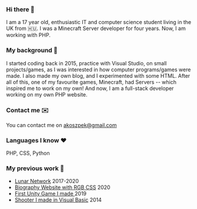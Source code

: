 ### Hi there 👋
I am a 17 year old, enthusiastic IT and computer science student living in the UK from 🇭🇺.
I was a Minecraft Server developer for four years. Now, I am working with PHP.

### My background 💫
I started coding back in 2015, practice with Visual Studio, on small projects/games, as I was interested
in how computer programs/games were made. I also made my own blog, and I experimented
with some HTML. After all of this, one of my favourite games, Minecraft, had Servers -- which inspired me
to work on my own! And now, I am a full-stack developer working on my own PHP website.

### Contact me ✉️
You can contact me on akoszpek@gmail.com 

### Languages I know ❤️
PHP, CSS, Python 

### My previous work 🔨
- [Lunar Network](https://github.com/ExenalEurope/lunarmc) 2017-2020
- [Biography Website with RGB CSS](https://github.com/ExenalEurope/website) 2020
- [First Unity Game I made ](https://github.com/ExenalEurope/hexgons) 2019
- [Shooter I made in Visual Basic](https://github.com/ExenalEurope/spaceshooter) 2014
